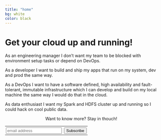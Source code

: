 ```yaml
---
title: "home"
bg: white
color: black
---
```


# Get your cloud up and running!

As an engineering manager I don’t want my team to be blocked with environment setup tasks or depend on DevOps.

As a developer I want to build and ship my apps that run on my system, dev and prod the same way.

As a DevOps I want to have a software defined, high availability and fault-tolerant, immutable infrastructure which I can develop and build on my local machine the same way I would do that in the cloud.

As data enthusiast I want my Spark and HDFS cluster up and running so I could hack on cool public data.

<center>
<p>Want to know more? Stay in thouch!</p>
<form action="//devicehive.us6.list-manage.com/subscribe/post?u=f61c753b4c1f02eb439b42f4f&amp;id=5e39f44ea2" method="post" id="mc-embedded-subscribe-form" name="mc-embedded-subscribe-form" class="validate" target="_blank" novalidate onsubmit="if (!$('#turingtest').val()) $('#mce-EMAIL').subscribe(); return false;">
<div style="position: absolute; left: -5000px;" aria-hidden="true"><input type="text" name="b_f61c753b4c1f02eb439b42f4f_5e39f44ea2" id="turingtest" tabindex="-1" value=""></input></div>
<table>
<tr>
<td style="padding: 0.2em; vertical-align: top;"><input type="email" value="" name="EMAIL" class="email" id="mce-EMAIL" placeholder="email address" required></input></td>
<td style="padding: 0.2em; vertical-align: top;"><input type="submit" value="Subscribe" name="subscribe" id="mc-embedded-subscribe" class="button"></input></td>
</tr>
</table>
</form>
</center>
